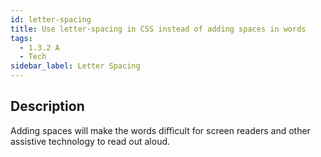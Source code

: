 ```yaml
---
id: letter-spacing
title: Use letter-spacing in CSS instead of adding spaces in words
tags:
  - 1.3.2 A
  - Tech
sidebar_label: Letter Spacing
---
```


## Description

Adding spaces will make the words difficult for screen readers and other assistive technology to read out aloud.
